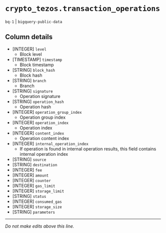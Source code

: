 # `crypto_tezos.transaction_operations`
`bq-1` | `bigquery-public-data`

## Column details
* [INTEGER]   `level`
  - Block level
* [TIMESTAMP] `timestamp`
  - Block timestamp
* [STRING]    `block_hash`
  - Block hash
* [STRING]    `branch`
  - Branch
* [STRING]    `signature`
  - Operation signature
* [STRING]    `operation_hash`
  - Operation hash
* [INTEGER]   `operation_group_index`
  - Operation group index
* [INTEGER]   `operation_index`
  - Operation index
* [INTEGER]   `content_index`
  - Operation content index
* [INTEGER]   `internal_operation_index`
  - If operation is found in internal operation results, this field contains internal operation index
* [STRING]    `source`
* [STRING]    `destination`
* [INTEGER]   `fee`
* [INTEGER]   `amount`
* [INTEGER]   `counter`
* [INTEGER]   `gas_limit`
* [INTEGER]   `storage_limit`
* [STRING]    `status`
* [INTEGER]   `consumed_gas`
* [INTEGER]   `storage_size`
* [STRING]    `parameters`

-------------------------------------------------------------------------------
*Do not make edits above this line.*
